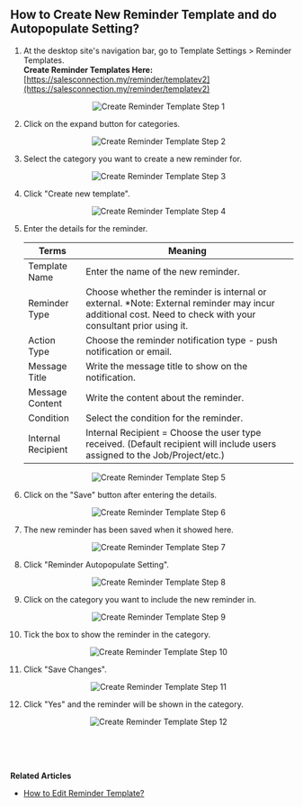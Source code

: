 ## How to Create New Reminder Template and do Autopopulate Setting?
    
  1. At the desktop site's navigation bar, go to Template Settings > Reminder Templates.<br>
     **Create Reminder Templates Here:** [https://salesconnection.my/reminder/templatev2](https://salesconnection.my/reminder/templatev2)<br>

     <p align="center">
       <img src="img/Create_Reminder_Template_Step_1.png" alt="Create Reminder Template Step 1">
     </p>

  2. Click on the expand button for categories.<br>

     <p align="center">
       <img src="img/Create_Reminder_Template_Step_2.png" alt="Create Reminder Template Step 2">
     </p>

  3. Select the category you want to create a new reminder for.<br>

     <p align="center">
       <img src="img/Create_Reminder_Template_Step_3.png" alt="Create Reminder Template Step 3">
     </p>

  4. Click "Create new template".<br>

     <p align="center">
       <img src="img/Create_Reminder_Template_Step_4.png" alt="Create Reminder Template Step 4">
     </p>

  5. Enter the details for the reminder.<br>

     | Terms | Meaning |
     |-------|---------|
     | Template Name | Enter the name of the new reminder. |
     | Reminder Type | Choose whether the reminder is internal or external. *Note: External reminder may incur additional cost. Need to check with your consultant prior using it. |
     | Action Type | Choose the reminder notification type - push notification or email. |
     | Message Title | Write the message title to show on the notification. |
     | Message Content | Write the content about the reminder. |
     | Condition | Select the condition for the reminder. |
     | Internal Recipient | Internal Recipient = Choose the user type received. (Default recipient will include users assigned to the Job/Project/etc.) |

     <p align="center">
       <img src="img/Create_Reminder_Template_Step_5.png" alt="Create Reminder Template Step 5">
     </p>

  6. Click on the "Save" button after entering the details.<br>

     <p align="center">
       <img src="img/Create_Reminder_Template_Step_6.png" alt="Create Reminder Template Step 6">
     </p>

  7. The new reminder has been saved when it showed here.<br>

     <p align="center">
       <img src="img/Create_Reminder_Template_Step_7.png" alt="Create Reminder Template Step 7">
     </p>

  8. Click "Reminder Autopopulate Setting".<br>

     <p align="center">
       <img src="img/Create_Reminder_Template_Step_8.png" alt="Create Reminder Template Step 8">
     </p>

  9. Click on the category you want to include the new reminder in.<br>

     <p align="center">
       <img src="img/Create_Reminder_Template_Step_9.png" alt="Create Reminder Template Step 9">
     </p>

  10. Tick the box to show the reminder in the category.<br>

      <p align="center">
       <img src="img/Create_Reminder_Template_Step_10.png" alt="Create Reminder Template Step 10">
      </p>

  11. Click "Save Changes".<br>

      <p align="center">
       <img src="img/Create_Reminder_Template_Step_11.png" alt="Create Reminder Template Step 11">
      </p>

  12. Click "Yes" and the reminder will be shown in the category.<br>

      <p align="center">
       <img src="img/Create_Reminder_Template_Step_12.png" alt="Create Reminder Template Step 12">
      </p>
<br><br><br>

**Related Articles**
- [How to Edit Reminder Template?](Edit_Reminder_Template.md)
